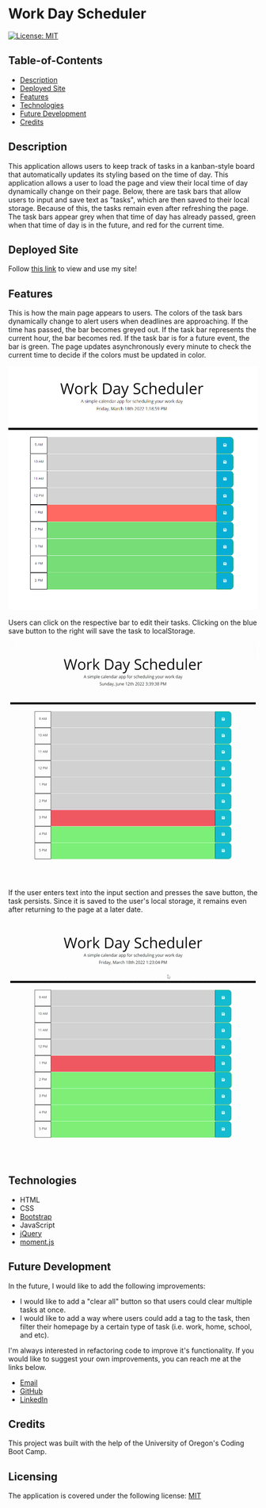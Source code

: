 # Work Day Scheduler

[![License: MIT](https://img.shields.io/badge/License-MIT-yellow.svg)](https://opensource.org/licenses/MIT)

## Table-of-Contents

- [Description](#description)
- [Deployed Site](#deployed-site)
- [Features](#features)
- [Technologies](#technologies)
- [Future Development](#future-development)
- [Credits](#credits)

## Description

This application allows users to keep track of tasks in a kanban-style board that automatically updates its styling based on the time of day. This application allows a user to load the page and view their local time of day dynamically change on their page. Below, there are task bars that allow users to input and save text as "tasks", which are then saved to their local storage. Because of this, the tasks remain even after refreshing the page. The task bars appear grey when that time of day has already passed, green when that time of day is in the future, and red for the current time.

## Deployed Site

Follow [this link](https://ashlynn4567.github.io/Work-Day-Scheduler/) to view and use my site!

## Features

This is how the main page appears to users. The colors of the task bars dynamically change to alert users when deadlines are approaching. If the time has passed, the bar becomes greyed out. If the task bar represents the current hour, the bar becomes red. If the task bar is for a future event, the bar is green. The page updates asynchronously every minute to check the current time to decide if the colors must be updated in color.

<p align="center">
<img alt="A screenshot of the homepage of work day scheduler. It shows different colored bars based on the current time - grey for an hour in the past, red for the current hour, and green for hours in the future. " src="./assets/images/work-day-scheduler-screenshot.jpg"/>
</p>

Users can click on the respective bar to edit their tasks. Clicking on the blue save button to the right will save the task to localStorage.

<p align="center">
<img alt="A demonstration gif showing how a user can click on a task bar to type freeform text. Once they are done, they must click on the blue save button to the right in order to save the task to localStorage" src="./assets/images/work-day-scheduler-demo.gif"/>
</p>

If the user enters text into the input section and presses the save button, the task persists. Since it is saved to the user's local storage, it remains even after returning to the page at a later date.

<p align="center">
<img alt="A demonstration gif showing that, even if the user navigates to a different page, their tasks are saved in localStorage. " src="./assets/images/work-day-scheduler-demo-2.gif"/>
</p>

## Technologies

- HTML
- CSS
- [Bootstrap](https://getbootstrap.com/)
- JavaScript
- [jQuery](https://jquery.com/)
- [moment.js](https://momentjs.com/)

## Future Development

In the future, I would like to add the following improvements:

- I would like to add a "clear all" button so that users could clear multiple tasks at once.
- I would like to add a way where users could add a tag to the task, then filter their homepage by a certain type of task (i.e. work, home, school, and etc).

I'm always interested in refactoring code to improve it's functionality. If you would like to suggest your own improvements, you can reach me at the links below.

- <a href="mailto:ashleylynnsmith.dev@gmail.com">Email</a>
- <a href="https://github.com/ashlynn4567">GitHub</a>
- <a href="https://www.linkedin.com/in/ashley-lynn-smith/">LinkedIn</a>

## Credits

This project was built with the help of the University of Oregon's Coding Boot Camp.

## Licensing

The application is covered under the following license: [MIT](https://opensource.org/licenses/MIT)
